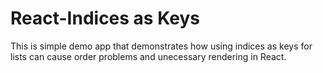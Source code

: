 # React-Indices as Keys

This is simple demo app that demonstrates how using indices as keys for lists can cause order problems and unecessary rendering in React.
